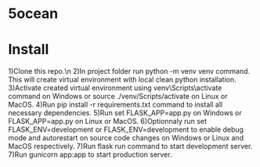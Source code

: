 # 5ocean
# Install
1)Clone this repo.\n
2)In project folder run python -m venv venv command. This will create virtual environment with local clean python installation.
3)Activate created virtual environment using venv\Scripts\activate command on Windows or source ./venv/Scripts/activate on Linux or MacOS.
4)Run pip install -r requirements.txt command to install all necessary dependencies.
5)Run set FLASK_APP=app.py on Windows or FLASK_APP=app.py on Linux or MacOS.
6)Optionnaly run set FLASK_ENV=development or FLASK_ENV=development to enable debug mode and autorestart on source code changes on Windows or Linux and MacOS respectively.
7)Run flask run command to start development server.
7)Run gunicorn app:app to start production server.
